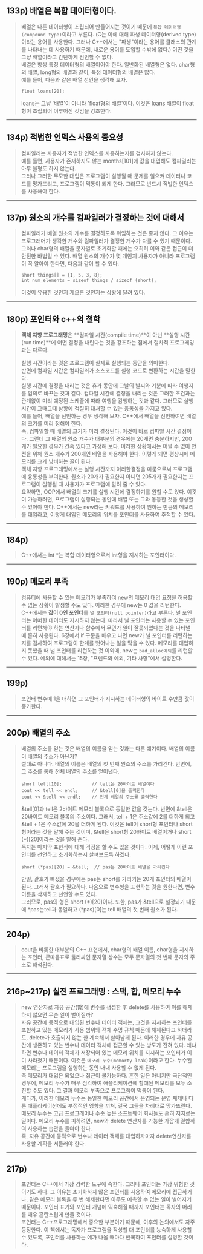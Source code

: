 ## 133p) 배열은 복합 데이터형이다.
> 배열은 다른 데이터형이 조립되어 만들어지는 것이기 때문에 ```복합 데이터형(compound type)```이라고 부른다. (C는 이에 대해 파생 데이터형(derived type)이라는 용어를 사용한다. 그러나 C++에서는 "파생"이라는 용어를 클래스의 관계를 나타내는 데 사용하기 때문에, 새로운 용어를 도입할 수밖에 없다.) 어떤 것을 그냥 배열이라고 간단하게 선언할 수 없다.  
> 배열은 항상 특정 데이터형의 배열이어야 한다. 일반화된 배열형은 없다. char형의 배열, long형의 배열과 같이, 특정 데이터형의 배열은 많다.  
> 예를 들어, 다음과 같은 배열 선언을 생각해 보자.
> <pre><code>float loans[20];</code></pre>
> loans는 그냥 '배열'이 아니라 'float형의 배열'이다. 이것은 loans 배열이 float형이 조립되어 이루어진 것임을 강조한다.
___
## 134p) 적법한 인덱스 사용의 중요성
> 컴파일러는 사용자가 적법한 인덱스를 사용하는지를 검사하지 않는다.  
> 예를 들면, 사용자가 존재하지도 않는 months[101]에 값을 대입해도 컴파일러는 아무 불평도 하지 않는다.  
> 그러나 그러한 무모한 대입은 프로그램이 실행될 때 문제를 일으켜 데이터나 코드를 망가뜨리고, 프로그램이 먹통이 되게 한다. 그러므로 반드시 적법한 인덱스를 사용해야 한다.
___
## 137p) 원소의 개수를 컴파일러가 결정하는 것에 대해서
> 컴파일러가 배열 원소의 개수를 결정하도록 위임하는 것은 좋지 않다. 그 이유는 프로그래머가 생각한 개수와 컴파일러가 결정한 개수가 다를 수 있기 때문이다.  
> 그러나 char형의 배열을 문자열로 초기화할 때에는 오히려 이와 같은 접근이 더 안전한 바법일 수 있다. 배열 원소의 개수가 몇 개인지 사용자가 아니라 프로그램이 꼭 알아야 한다면, 다음과 같이 할 수 있다.
> <pre><code>short things[] = {1, 5, 3, 8};
> int num_elements = sizeof things / sizeof (short);</code></pre>
> 이것이 유용한 것인지 게으른 것인지는 상황에 달려 있다. 
___
## 180p) 포인터와 c++의 철학
> **객체 지향 프로그래밍**은 **컴파일 시간(compile time)**이 아닌 **실행 시간(run time)**에 어떤 결정을 내린다는 것을 강조하는 점에서 절차적 프로그래밍과는 다르다.  
> 
> 실행 시간이라는 것은 프로그램이 실제로 실행되는 동안을 의미한다.  
> 반면에 컴파일 시간은 컴파일러가 소스코드를 실행 코드로 변환하는 시간을 말한다.  
> 실행 시간에 결정을 내리는 것은 휴가 동안에 그날의 날씨와 기분에 따라 여행지를 임의로 바꾸는 것과 같다. 컴파일 시간에 결정을 내리는 것은 그러한 조건과는 관계없이 미리 예정된 스케쥴에 따라 여행을 감행하는 것과 같다. 그러므로 실행 시간이 그때그때 상황에 적절히 대처할 수 있는 융통성을 가지고 있다.  
> 예를 들어, 배열을 선언하는 경우 생각해 보자. C++에서 배열을 선언하여면 배열의 크기를 미리 정해야 한다.  
> 즉, 컴파일할 때 배열의 크기가 미리 결정된다. 이것이 바로 컴파일 시간 결정이다. 그런데 그 배열의 원소 개수가 대부분의 경우에는 20개면 충분하지만, 200개가 필요한 경우가 간혹 있다고 가정해 보다. 이러한 상황에서는 어쩔 수 없이 안전을 위해 원소 개수가 200개인 배열을 사용해야 한다. 이렇게 되면 평상시에 메모리를 크게 낭비하는 꼴이 된다.  
> 객체 지향 프로그래밍에서는 실행 시간까지 이러한결정을 미룸으로써 프로그램에 융통성을 부여한다. 원소가 20개가 필요한지 아니면 205개가 필요한지는 프로그램이 실행될 때 사용자가 프로그램에 알려 줄 수 있다.  
> 요약하면, OOP에서 배열의 크기를 실행 시간에 결정하기를 원할 수도 있다. 이것이 가능하려면, 프로그램이 실행되는 동안에 배열 또는 그와 동등한 것을 생성할 수 있어야 한다. C++에서는 new라는 키워드를 사용하여 원하는 만큼의 메모리를 대입라고, 이렇게 대입된 메모리의 위치를 포인터를 사용하여 추적할 수 있다. 
___
## 184p)
> C++에서는 int *는 복합 데이터형으로서 int형을 지시하는 포인터이다. 
___
## 190p) 메모리 부족
> 컴퓨터에 사용할 수 있는 메모리가 부족하여 new의 메모리 대입 요청을 허용할 수 없는 상황이 발생할 수도 있다. 이러한 경우에 new는 0 값을 리턴한다. C++에서는 **값이 0인 포인터**를 ```널 포인터(null pointer)```라고 부른다. 널 포인터는 어떠한 데이터도 지시하지 않는다. 따라서 널 포인터는 사용할 수 있는 포인터를 리턴해야 하는 연산자나 함수에서 무언가 일이 잘못되었다는 것을 나타낼 때 흔히 사용된다. 6장에서 if 구문을 배우고 나면 new가 널 포인터를 리턴하는지를 검사하여 프로그램이 한계를 벗어나는 일을 막을 수 있다. 메모리를 대입하지 못했을 때 널 포인터를 리턴하는 것 이외에, new는 ```bad_alloc예외```를 리턴할 수 있다. 예외에 대해서는 15장, "프렌드와 예외, 기타 사항"에서 설명한다.
___
## 199p)
> 포인터 변수에 1을 더하면 그 포인터가 지시하는 데이터형의 바이트 수만큼 값이 증가한다.
___
## 200p) 배열의 주소
> 배열의 주소를 얻는 것은 배열의 이름을 얻는 것과는 다른 얘기이다. 배열의 이름이 배열의 주소가 아닌가?  
> 절대로 아니다. 배열의 이름은 배열의 첫 번째 원소의 주소를 가리킨다. 반면에, 그 주소를 통해 전체 배열의 주소를 얻어낸다. 
> <pre><code>short tell[10];           // tell은 20바이트 배열이다
> cout << tell << endl;     // &tell[0]을 출력한다
> cout << &tell << endl;    // 전체 배열의 주소를 출력한다 </code></pre>
> &tell[0]과 tell은 2바이트 메모리 블록으로 동일한 값을 갖는다. 반면에 &tell은 20바이트 메모리 블록의 주소이다. 그래서, tell + 1은 주소값에 2를 더하게 되고 &tell + 1은 주소값에 20을 더하게 된다. 이것은 tell이 short형 포인터나 short형이라는 것을 말해 주는 것이며, &tell은 short형 20바이트 배열이거나 short (*)[20]이라는 것을 말해 준다.  
> 독자는 마지막 표현식에 대해 걱정을 할 수도 있을 것이다. 이제, 어떻게 이런 포인터를 선언하고 초기화하는지 살펴보도록 하겠다. 
> <pre><code>short (*pas)[20] = &tell;  // pas는 20바이트 배열을 가리킨다</code></pre>
> 만일, 괄호가 빠졌을 경우에는 pas는 short를 가리키는 20개 포인터의 배열이 된다. 그래서 괄호가 필요하다. 다음으로 변수형을 표현하는 것을 원한다면, 변수 이름을 삭제하고 선언할 수도 있다.  
> 그러므로, pas의 형은 short (*)[20]이다. 또한, pas가 &tell으로 설정되기 때문에 *pas는tell과 동일하고 (*pas)[0]는 tell 배열의 첫 번째 원소가 된다.
___
## 204p)
> cout을 비롯한 대부분의 C++ 표현에서, char형의 배열 이름, char형을 지시하는 포인터, 큰따옴표로 둘러싸인 문자열 상수는 모두 문자열의 첫 번째 문자의 주소로 해석된다.
___
## 216p~217p) 실전 프로그래밍 : 스택, 합, 메모리 누수
> new 연산자로 자유 공간(합)에 변수를 생성한 후 delete를 사용하여 이를 해제하지 않으면 무슨 일이 벌어질까?  
> 자유 공간에 동적으로 대입된 변수나 데이터 객체는, 그것을 지시하는 포인터를 포함하고 있는 메모리가 사용 범위와 객체 수명 규칙 때문에 해제된다고 하더라도, delete가 호출되지 않는 한 계속해서 살아남게 된다. 이러한 경우에 자유 공간에 생존하고 있는 변수나 데이터 객체에 접근할 수 있는 방도가 전혀 없다. 왜냐하면 변수나 데이터 객체가 저장되어 있는 메모리 위치를 지시하는 포인터가 이미 사라졌기 때문이다. 이것은 ```메모리 누수(memorty leak)```이라고 한다. 누수된 메모리는 프로그램을 실행하는 동안 내내 사용할 수 없게 된다.  
> 즉 메모리가 대입은 되었으나 접근이 불가능하다. 흔한 일은 아니지만 극단적인 경우에, 메모리 누수가 매우 심각하여 애플리케이션에 할애된 메모리를 모두 소진할 수도 있다. 그 결과 메모리 부족으로 프로그램이 먹통이 된다.  
> 게다가, 이러한 메모리 누수는 동일한 메모리 공간에서 운영되는 운영 체제나 다른 애플리케이션에도 부정적인 영향을 끼쳐, 결국 그들을 차례대로 망가뜨린다.  
> 메모리 누수는 고급 프로그래머나 수준 높은 소프트웨어 회사들도 흔히 저지르는 일이다. 메모리 누수를 피하려면, new와 delete 연산자를 가능한 가깝게 결합하여 사용하는 습관을 들여야 한다.  
> 즉, 자유 공간에 동적으로 변수나 데이터 객체를 대입하자마자 delete연산자를 사용할 계획을 서둘러야 한다.
___
## 217p)
> 포인터는 C++에서 가장 강력한 도구에 속한다. 그러나 포인터는 가장 위험한 것이기도 하다. 그 이유는 초기화하지 않은 포인터를 사용하여 메모리에 접근하거나, 같은 메모리 블록을 두 번 해제한다면 아무도 예측할 수 없는 일이 벌어지기 때문이다. 포인터 표기와 포인터 개념에 익숙해질 때까지 포인터는 독자의 머리를 매우 혼란스럽게 만들 것이다.  
> 포인터는 C++프로그래밍에서 중요한 부분이기 때문에, 이후의 논의에서도 자주 등장한다. 이 책에서는 독자가 프로그램을 작성할 대 포인터를 능숙하게 사용할 수 있도록, 포인터를 사용하는 예가 나올 때마다 반복하여 포인터를 설명할 것이다. 
